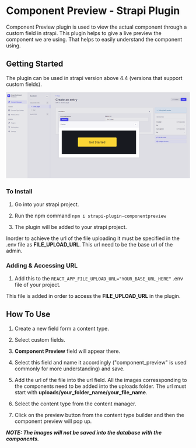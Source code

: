 # Component Preview - Strapi Plugin

Component Preview plugin is used to view the actual component through a custom field in strapi. This plugin helps to give a live preview the component we are using. That helps to easily understand the component using.


## Getting Started

The plugin can be used in strapi version above 4.4 (versions that support custom fields).

![multi-select screenshot](./screenshots/plugin-component-ss-1.png)

### To Install

1. Go into your strapi project.

2. Run the npm command ```npm i strapi-plugin-componentpreview```

3. The plugin will be added to your strapi project.

Inorder to achieve the url of the file uploading it must be specified in the .env file as **FILE_UPLOAD_URL**. This url need to be the base url of the admin.


### Adding & Accessing URL

1. Add this to the ```REACT_APP_FILE_UPLOAD_URL="YOUR_BASE_URL_HERE"``` .env file of your project.

This file is added in order to access the **FILE_UPLOAD_URL** in the plugin.


## How To Use

1. Create a new field form a content type.

2. Select custom fields.

3. **Component Preview** field will appear there.

4. Select this field and name it accordingly ("component_preview" is used commonly for more understanding) and save.

5. Add the url of the file into the url field. All the images corressponding to the components need to be added into the uploads folder. The url must start with **uploads/your_folder_name/your_file_name**.

6.  Select the content type from the content manager.

7.  Click on the preview button from the content type builder and then the component preview will pop up.


***NOTE: The images will not be saved into the database with the components.***